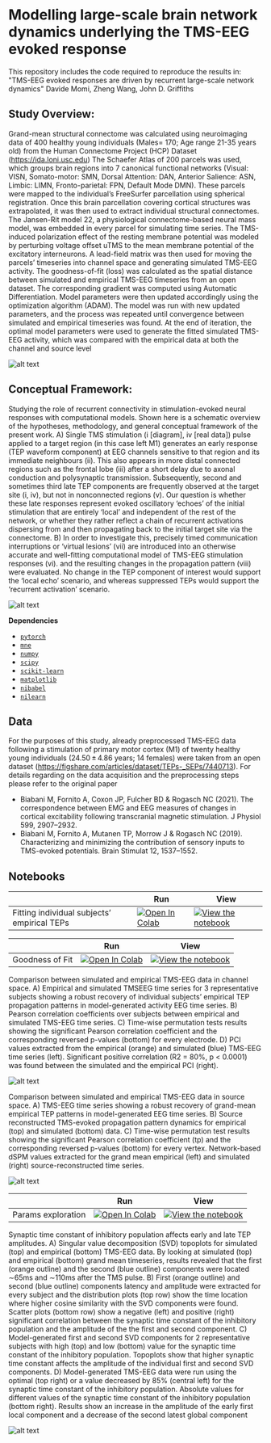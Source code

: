 # Modelling large-scale brain network dynamics underlying the TMS-EEG evoked response

This repository includes the code required to reproduce the results in: "TMS-EEG evoked responses are driven by recurrent large-scale network dynamics" Davide Momi, Zheng Wang, John D. Griffiths



## Study Overview:
Grand-mean structural connectome was calculated using neuroimaging data of 400 healthy young individuals (Males= 170; Age range 21-35 years old) from the Human Connectome Project (HCP) Dataset (https://ida.loni.usc.edu) The Schaefer Atlas of 200 parcels was used, which groups brain regions into 7 canonical functional networks (Visual: VISN, Somato-motor: SMN, Dorsal Attention: DAN, Anterior Salience: ASN, Limbic: LIMN, Fronto-parietal: FPN, Default Mode DMN). These parcels were mapped to the individual’s FreeSurfer parcellation using spherical registration. Once this brain parcellation covering cortical structures was extrapolated, it was then used to extract individual structural connectomes. The Jansen-Rit model 22, a physiological connectome-based neural mass model, was embedded in every parcel for simulating time series. The TMS-induced polarization effect of the resting membrane potential was modeled by perturbing voltage offset uTMS to the mean membrane potential of the excitatory interneurons. A lead-field matrix was then used for moving the parcels’ timeseries into channel space and generating simulated TMS-EEG activity. The goodness-of-fit (loss) was calculated as the spatial distance between simulated and empirical TMS-EEG timeseries from an open dataset. The corresponding gradient was computed using Automatic Differentiation. Model parameters were then updated accordingly using the optimization algorithm (ADAM). The model was run with new updated parameters, and the process was repeated until convergence between simulated and empirical timeseries was found. At the end of iteration, the optimal model parameters were used to generate the fitted simulated TMS-EEG activity, which was compared with the empirical data at both the channel and source level

![alt text](https://github.com/GriffithsLab/PyTepFit/blob/main/img/Figure_1.png)


## Conceptual Framework:
Studying the role of recurrent connectivity in stimulation-evoked neural responses with computational models. Shown here is a schematic overview of the hypotheses, methodology, and general conceptual framework of the present work. A) Single TMS stimulation (i [diagram], iv [real data]) pulse applied to a target region (in this case left M1) generates an early response (TEP waveform component) at EEG channels sensitive to that region and its immediate neighbours (ii). This also appears in more distal connected regions such as the frontal lobe (iii) after a short delay due to axonal conduction and polysynaptic transmission. Subsequently, second and sometimes third late TEP components are frequently observed at the target site (i, iv), but not in nonconnected regions (v). Our question is whether these late responses represent evoked oscillatory ‘echoes’ of the initial stimulation that are entirely ‘local’ and independent of the rest of the network, or whether they rather reflect a chain of recurrent activations dispersing from and then propagating back to the initial target site via the connectome. B) In order to investigate this, precisely timed communication interruptions or ‘virtual lesions’ (vii) are introduced into an otherwise accurate and well-fitting computational model of TMS-EEG stimulation responses (vi). and the resulting changes in the propagation pattern (viii) were evaluated. No change in the TEP component of interest would support the ‘local echo’ scenario, and whereas suppressed TEPs would support the ‘recurrent activation’ scenario.


![alt text](https://github.com/GriffithsLab/PyTepFit/blob/main/img/Figure_2.PNG)


**Dependencies**   

* [`pytorch`](https://pytorch.org/)
* [`mne`](https://mne.tools/stable/index.html)
* [`numpy`](https://numpy.org/)
* [`scipy`](https://scipy.org/scipylib/index.html)
* [`scikit-learn`](https://scikit-learn.org/stable/)
* [`matplotlib`](https://matplotlib.org/)
* [`nibabel`](https://nipy.org/nibabel/index.html)
* [`nilearn`](https://nilearn.github.io/)

## Data   

For the purposes of this study, already preprocessed TMS-EEG data following a stimulation of primary motor cortex (M1) of twenty healthy young individuals (24.50 ± 4.86 years; 14 females) were taken from an open dataset (https://figshare.com/articles/dataset/TEPs-_SEPs/7440713). For details regarding on the data acquisition and the preprocessing steps please refer to the original paper

* Biabani M, Fornito A, Coxon JP, Fulcher BD & Rogasch NC (2021). The correspondence between EMG and EEG measures of changes in cortical excitability following transcranial magnetic stimulation. J Physiol 599, 2907–2932.
* Biabani M, Fornito A, Mutanen TP, Morrow J & Rogasch NC (2019). Characterizing and minimizing the contribution of sensory inputs to TMS-evoked potentials. Brain Stimulat 12, 1537–1552.



## Notebooks

|   | Run | View |
| - | --- | ---- |
| Fitting individual subjects’ empirical TEPs | [![Open In Colab](https://colab.research.google.com/assets/colab-badge.svg)](https://colab.research.google.com/github/GriffithsLab/PyTepFit/blob/main/nb/model_fit.ipynb) | [![View the notebook](https://img.shields.io/badge/render-nbviewer-orange.svg)](https://nbviewer.jupyter.org/github/GriffithsLab/PyTepFit/blob/main/nb/model_fit.ipynb?flush_cache=true) |



|   | Run | View |
| - | --- | ---- |
| Goodness of Fit | [![Open In Colab](https://colab.research.google.com/assets/colab-badge.svg)](https://colab.research.google.com/github/GriffithsLab/PyTepFit/blob/main/nb/Goodness_of_fit.ipynb) | [![View the notebook](https://img.shields.io/badge/render-nbviewer-orange.svg)](https://nbviewer.jupyter.org/github/GriffithsLab/PyTepFit/blob/main/nb/model_fit.ipynb?flush_cache=true) |


Comparison between simulated and empirical TMS-EEG data in channel space. A) Empirical and simulated TMSEEG time series for 3 representative subjects showing a robust recovery of individual subjects’ empirical TEP propagation patterns in model-generated activity EEG time series. B) Pearson correlation coefficients over subjects between empirical and simulated TMS-EEG time series. C) Time-wise permutation tests results showing the significant Pearson correlation coefficient and the corresponding reversed p-values (bottom) for every electrode. D) PCI values extracted from the empirical (orange) and simulated (blue) TMS-EEG time series (left). Significant positive correlation (R2 = 80%, p < 0.0001) was found between the simulated and the empirical PCI (right).

![alt text](https://github.com/GriffithsLab/PyTepFit/blob/main/img/Figure_3.PNG)


Comparison between simulated and empirical TMS-EEG data in source space. A) TMS-EEG time series showing a robust recovery of grand-mean empirical TEP patterns in model-generated EEG time series. B) Source reconstructed TMS-evoked propagation pattern dynamics for empirical (top) and simulated (bottom) data. C) Time-wise permutation test results showing the significant Pearson correlation coefficient (tp) and the corresponding reversed p-values (bottom) for every vertex. Network-based dSPM values extracted for the grand mean empirical (left) and simulated (right) source-reconstructed time series.

![alt text](https://github.com/GriffithsLab/PyTepFit/blob/main/img/Figure_4.PNG)


|   | Run | View |
| - | --- | ---- |
| Params exploration | [![Open In Colab](https://colab.research.google.com/assets/colab-badge.svg)](https://colab.research.google.com/github/GriffithsLab/PyTepFit/blob/main/nb/Params_exploration.ipynb) | [![View the notebook](https://img.shields.io/badge/render-nbviewer-orange.svg)](https://nbviewer.jupyter.org/github/GriffithsLab/PyTepFit/blob/main/nb/model_fit.ipynb?flush_cache=true) |


Synaptic time constant of inhibitory population affects early and late TEP amplitudes. A) Singular value decomposition (SVD) topoplots for simulated (top) and empirical (bottom) TMS-EEG data. By looking at simulated (top) and empirical (bottom) grand mean timeseries, results revealed that the first (orange outline) and the second (blue outline) components were located ∼65ms and ∼110ms after the TMS pulse. B) First (orange outline) and second (blue outline) components latency and amplitude were extracted for every subject and the distribution plots (top row) show the time location where higher cosine similarity with the SVD components were found. Scatter plots (bottom row) show a negative (left) and positive (right) significant correlation between the synaptic time constant of the inhibitory population and the amplitude of the the first and second component. C) Model-generated first and second SVD components for 2 representative subjects with high (top) and low (bottom) value for the synaptic time constant of the inhibitory population. Topoplots show that higher synaptic time constant affects the amplitude of the individual first and second SVD components. D) Model-generated TMS-EEG data were run using the optimal (top right) or a value decreased by 85% (central left) for the synaptic time constant of the inhibitory population. Absolute values for different values of the synaptic time constant of the inhibitory population (bottom right). Results show an increase in the amplitude of the early first local component and a decrease of the second latest global component

![alt text](https://github.com/GriffithsLab/PyTepFit/blob/main/img/Figure_6.PNG)

